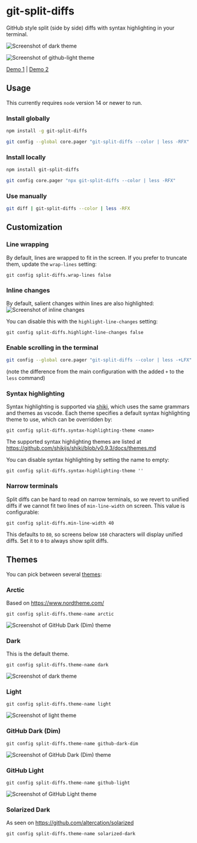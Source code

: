 # git-split-diffs

GitHub style split (side by side) diffs with syntax highlighting in your terminal.

![Screenshot of dark theme](screenshots/dark.png?raw=true)

![Screenshot of github-light theme](screenshots/github-light.png?raw=true)

[Demo 1](https://asciinema.org/a/Bsk7CFtZkDZ4Ea89BwDcbD8LA) | [Demo 2](https://asciinema.org/a/7HrYqF2vjfrKXt28bv6BUAcym)

## Usage

This currently requires `node` version 14 or newer to run.

### Install globally

```sh
npm install -g git-split-diffs

git config --global core.pager "git-split-diffs --color | less -RFX"
```

### Install locally

```sh
npm install git-split-diffs

git config core.pager "npx git-split-diffs --color | less -RFX"
```

### Use manually

```sh
git diff | git-split-diffs --color | less -RFX
```

## Customization

### Line wrapping

By default, lines are wrapped to fit in the screen. If you prefer to truncate them, update the `wrap-lines` setting:

```
git config split-diffs.wrap-lines false
```

### Inline changes

By default, salient changes within lines are also highlighted:
![Screenshot of inline changes](screenshots/inline-changes.png?raw=true)

You can disable this with the `highlight-line-changes` setting:

```
git config split-diffs.highlight-line-changes false
```

### Enable scrolling in the terminal

```sh
git config --global core.pager "git-split-diffs --color | less -+LFX"
```

(note the difference from the main configuration with the added `+` to the `less` command)

### Syntax highlighting

Syntax highlighting is supported via [shiki](https://github.com/shikijs/shiki/), which uses the same grammars and themes as vscode. Each theme specifies a default syntax highlighting theme to use, which can be overridden by:

```
git config split-diffs.syntax-highlighting-theme <name>
```

The supported syntax highlighting themes are listed at https://github.com/shikijs/shiki/blob/v0.9.3/docs/themes.md

You can disable syntax highlighting by setting the name to empty:

```
git config split-diffs.syntax-highlighting-theme ''
```

### Narrow terminals

Split diffs can be hard to read on narrow terminals, so we revert to unified diffs if we cannot fit two lines of `min-line-width` on screen. This value is configurable:

```
git config split-diffs.min-line-width 40
```

This defaults to `80`, so screens below `160` characters will display unified diffs. Set it to `0` to always show split diffs.

## Themes

You can pick between several [themes](themes/):

### Arctic

Based on https://www.nordtheme.com/

```
git config split-diffs.theme-name arctic
```

![Screenshot of GitHub Dark (Dim) theme](screenshots/arctic.png?raw=true)

### Dark

This is the default theme.

```
git config split-diffs.theme-name dark
```

![Screenshot of dark theme](screenshots/dark.png?raw=true)

### Light

```
git config split-diffs.theme-name light
```

![Screenshot of light theme](screenshots/light.png?raw=true)

### GitHub Dark (Dim)

```
git config split-diffs.theme-name github-dark-dim
```

![Screenshot of GitHub Dark (Dim) theme](screenshots/github-dark-dim.png?raw=true)

### GitHub Light

```
git config split-diffs.theme-name github-light
```

![Screenshot of GitHub Light theme](screenshots/github-light.png?raw=true)

### Solarized Dark

As seen on https://github.com/altercation/solarized

```
git config split-diffs.theme-name solarized-dark